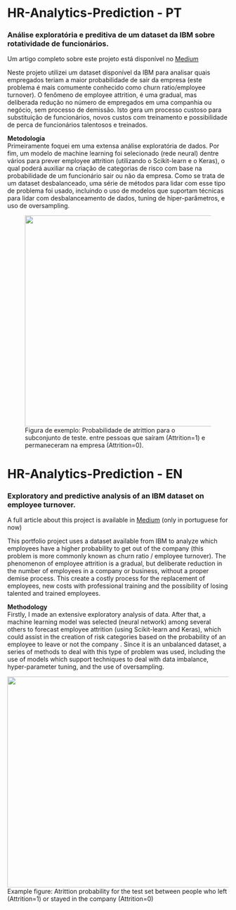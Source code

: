 # HR-Analytics-Prediction - PT
### Análise exploratória e preditiva de um dataset da IBM sobre rotatividade de funcionários.

Um artigo completo sobre este projeto está disponível no [Medium](https://fmarcelneves.medium.com/rh-analytics-e-machine-learning-e584635d7d87?source=friends_link&sk=7720272d4edf972c1131d51c18a457cf)

Neste projeto utilizei um dataset disponível da IBM para analisar quais empregados teriam a maior probabilidade de sair da empresa (este problema é mais comumente conhecido como churn ratio/employee turnover). O fenômeno de employee attrition, é uma gradual, mas deliberada redução no número de empregados em uma companhia ou negócio, sem processo de demissão. Isto gera um processo custoso para substituição de funcionários, novos custos com treinamento e possibilidade de perca de funcionários talentosos e treinados.

**Metodologia**
<br /> 
Primeiramente foquei em uma extensa análise exploratória de dados. Por fim, um modelo de machine learning foi selecionado (rede neural) dentre vários para prever employee attrition (utilizando o Scikit-learn e o Keras), o qual poderá auxiliar na criação de categorias de risco com base na probabilidade de um funcionário sair ou não da empresa. Como se trata de um dataset desbalanceado, uma série de métodos para lidar com esse tipo de problema foi usado, incluindo o uso de modelos que suportam técnicas para lidar com desbalanceamento de dados, tuning de hiper-parâmetros, e uso de oversampling.

<figure>
  <img src="https://miro.medium.com/max/766/1*-v4fo2Kq8ntIkOWaNzgpzA.png" width="540" height="480">
  <figcaption>Figura de exemplo: Probabilidade de atrittion para o subconjunto de teste. entre pessoas que saíram (Attrition=1) e permaneceram na empresa (Attrition=0).           </figcaption>
</figure>
  
# HR-Analytics-Prediction - EN
### Exploratory and predictive analysis of an IBM dataset on employee turnover. 

A full article about this project is available in [Medium](https://fmarcelneves.medium.com/rh-analytics-e-machine-learning-e584635d7d87?source=friends_link&sk=7720272d4edf972c1131d51c18a457cf) (only in portuguese for now)

This portfolio project uses a dataset available from IBM to analyze which employees have a higher probability to get out of the company (this problem is more commonly known as churn ratio / employee turnover). The phenomenon of employee attrition is a gradual, but deliberate reduction in the number of employees in a company or business, without a proper demise process. This create a costly process for the replacement of employees, new costs with professional training and the possibility of losing talented and trained employees.

**Methodology**
<br /> 
Firstly, I made an extensive exploratory analysis of data. After that, a machine learning model was selected (neural network) among several others to forecast employee attrition (using Scikit-learn and Keras), which could assist in the creation of risk categories based on the probability of an employee to leave or not the company . Since it is an unbalanced dataset, a series of methods to deal with this type of problem was used, including the use of models which support techniques to deal with data imbalance, hyper-parameter tuning, and the use of oversampling.

<img src="https://miro.medium.com/max/766/1*-v4fo2Kq8ntIkOWaNzgpzA.png" width="540" height="480">
Example figure: Atrittion probability for the test set between people who left (Attrition=1) or stayed in the company (Attrition=0)

